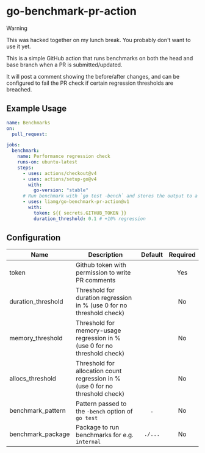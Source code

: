 # go-benchmark-pr-action

> [!WARNING]  
> This was hacked together on my lunch break. You probably don't want to use it yet.

This is a simple GitHub action that runs benchmarks on both the head and base branch when a PR is submitted/updated.

It will post a comment showing the before/after changes, and can be configured to fail the PR check if certain regression thresholds are breached.

## Example Usage

```yml
name: Benchmarks
on:
  pull_request:

jobs:
  benchmark:
    name: Performance regression check
    runs-on: ubuntu-latest
    steps:
      - uses: actions/checkout@v4
      - uses: actions/setup-go@v4
        with:
          go-version: "stable"
      # Run benchmark with `go test -bench` and stores the output to a file
      - uses: liamg/go-benchmark-pr-action@v1
        with:
          token: ${{ secrets.GITHUB_TOKEN }}
          duration_threshold: 0.1 # +10% regression
```

## Configuration

| Name | Description | Default | Required |
| ---- | ----------- | :-----: | :------: |
| token | Github token with permission to write PR comments | | Yes | 
| duration_threshold | Threshold for duration regression in % (use 0 for no threshold check) | | No |
| memory_threshold | Threshold for memory-usage  regression in % (use 0 for no threshold check) | | No |
| allocs_threshold | Threshold for allocation count  regression in % (use 0 for no threshold check) | | No |
| benchmark_pattern | Pattern passed to the `-bench` option of `go test` | `.` | No |
| benchmark_package | Package to run benchmarks for e.g. `internal` | `./...` | No | 